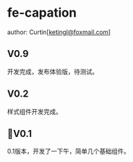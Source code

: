 # fe-capation
author: Curtin[ketingl@foxmail.com]

## V0.9
开发完成，发布体验版，待测试。

## V0.2
样式组件开发完成。

## V0.1
0.1版本，开发了一下午，简单几个基础组件。 
